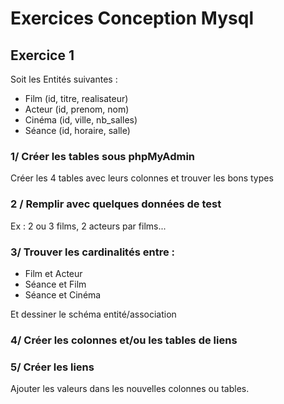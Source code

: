 # Exercices Conception Mysql

## Exercice 1

Soit les Entités suivantes :

* Film (id, titre, realisateur)
* Acteur (id, prenom, nom)
* Cinéma (id, ville, nb_salles)
* Séance (id, horaire, salle)

### 1/ Créer les tables sous phpMyAdmin

Créer les 4 tables avec leurs colonnes et trouver les bons types

### 2 / Remplir avec quelques données de test

Ex : 2 ou 3 films, 2 acteurs par films...

### 3/ Trouver les cardinalités entre :

* Film et Acteur
* Séance et Film
* Séance et Cinéma

Et dessiner le schéma entité/association


### 4/ Créer les colonnes et/ou les tables de liens

### 5/ Créer les liens

Ajouter les valeurs dans les nouvelles colonnes ou tables.